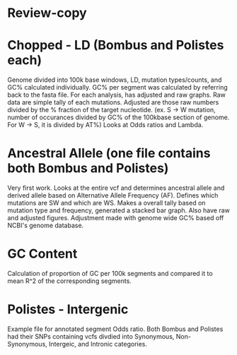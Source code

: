 # Review-copy

# Chopped - LD (Bombus and Polistes each)
Genome divided into 100k base windows, LD, mutation types/counts, and GC% calculated individually.
GC% per segment was calculated by referring back to the fasta file.
For each analysis, has adjusted and raw graphs.
Raw data are simple tally of each mutations. Adjusted are those raw numbers divided by the % fraction of the target nucleotide. (ex. S -> W mutation, number of occurances divided by GC% of the 100kbase section of genome. For W -> S, it is divided by AT%)
Looks at Odds ratios and Lambda.

# Ancestral Allele (one file contains both Bombus and Polistes)
Very first work. Looks at the entire vcf and determines ancestral allele and derived allele based on Alternative Allele Frequency (AF). Defines which mutations are SW and which are WS. Makes a overall tally based on mutation type and frequency, generated a stacked bar graph. Also have raw and adjusted figures. Adjustment made with genome wide GC% based off NCBI's genome database.

# GC Content
Calculation of proportion of GC per 100k segments and compared it to mean R^2 of the corresponding segments.

# Polistes - Intergenic
Example file for annotated segment Odds ratio. Both Bombus and Polistes had their SNPs containing vcfs divdied into Synonymous, Non-Synonymous, Intergeic, and Intronic categories.
